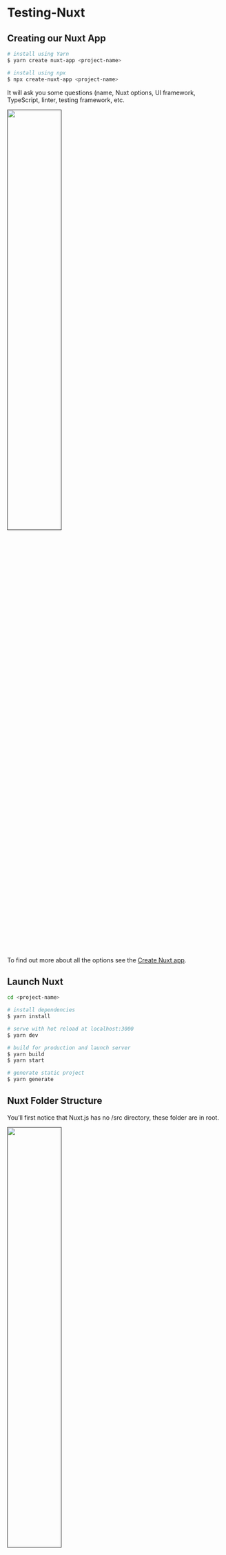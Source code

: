 # Testing-Nuxt

## Creating our Nuxt App
```bash
# install using Yarn
$ yarn create nuxt-app <project-name>

# install using npx
$ npx create-nuxt-app <project-name>
```
It will ask you some questions (name, Nuxt options, UI framework, TypeScript, linter, testing framework, etc. 

[<img src="https://firebasestorage.googleapis.com/v0/b/vue-mastery.appspot.com/o/flamelink%2Fmedia%2F1578373049722_0.jpg?alt=media&token=7b4174b7-b15b-434b-9dc2-9dd4253b32fe" width="50%">]()

To find out more about all the options see the [Create Nuxt app](https://github.com/nuxt/create-nuxt-app/blob/master/README.md).

## Launch Nuxt

```bash
cd <project-name>

# install dependencies
$ yarn install

# serve with hot reload at localhost:3000
$ yarn dev

# build for production and launch server
$ yarn build
$ yarn start

# generate static project
$ yarn generate
```

## Nuxt Folder Structure

You’ll first notice that Nuxt.js has no /src directory, these folder are in root.

[<img src="https://firebasestorage.googleapis.com/v0/b/vue-mastery.appspot.com/o/flamelink%2Fmedia%2F1578373066655_5.jpg?alt=media&token=c5fed040-8bc9-4bfe-8333-ac580c180fea" width="50%">]()

How does Nuxt render Vue pages/layouts and components?

[<img src="https://firebasestorage.googleapis.com/v0/b/vue-mastery.appspot.com/o/flamelink%2Fmedia%2F1578373061939_3.jpg?alt=media&token=2475f5b7-591f-46b9-9087-1aea19903af5" width="50%">]()

Each of these folders will contain component .vue files, and they each start out with a single default generated file, which together showed us the page we saw when we launched the development server.

[<img src="https://firebasestorage.googleapis.com/v0/b/vue-mastery.appspot.com/o/flamelink%2Fmedia%2F1578373064141_4.jpg?alt=media&token=40f2e214-094f-4140-91aa-e35ac64a508f" width="50%">]()

## SPA versus Universal Mode

### Typical Vue SPA

[<img src="https://firebasestorage.googleapis.com/v0/b/vue-mastery.appspot.com/o/flamelink%2Fmedia%2F1578373459127_0.jpg?alt=media&token=86e8ecca-a0ae-494c-bf7f-a97c09b36a70" width="50%">]()

### Universal Mode

Universal Mode, which means that when the application is initially loaded, it will render the page requested on the server-side first, before sending over the initial HTML.

<<<<<<< HEAD
[<img src="https://firebasestorage.googleapis.com/v0/b/vue-mastery.appspot.com/o/flamelink%2Fmedia%2F1578373459128_1.jpg?alt=media&token=a64e156d-8805-44a8-b57b-b41a3a1c5c46 width="50%">]()
=======
[<img src="https://firebasestorage.googleapis.com/v0/b/vue-mastery.appspot.com/o/flamelink%2Fmedia%2F1578373459128_1.jpg?alt=media&token=a64e156d-8805-44a8-b57b-b41a3a1c5c46 width="50%"">]()
>>>>>>> ca6fbd8ebba9ef7500deb8c2795b1d2242ed9d63

The new page is shown before downloading and running any JavaScript. Once JavaScript is downloaded and run Vue is started up and the page “Hydrated,” which basically means it turns into a normal SPA (Single Page App).


For detailed explanation on how things work, check out [Nuxt.js docs](https://nuxtjs.org).

Credits to [Vue Mastery](https://www.vuemastery.com/)
